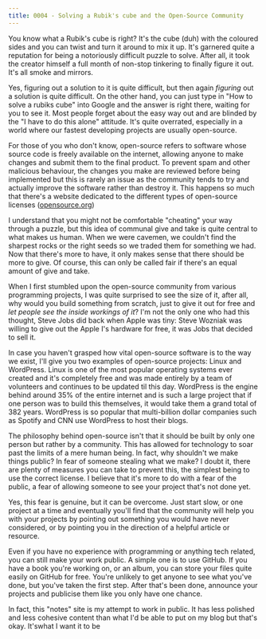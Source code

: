 ```yaml
---
title: 0004 - Solving a Rubik's cube and the Open-Source Community
---
```


You know what a Rubik's cube is right? It's the cube (duh) with the coloured sides and you can twist and turn it around to mix it up. It's garnered quite a reputation for being a notoriously difficult puzzle to solve. After all, it took the creator himself a full month of non-stop tinkering to finally figure it out. It's all smoke and mirrors.

Yes, figuring out a solution to it is quite difficult, but then again _figuring_ out a solution is quite difficult. On the other hand, you can just type in "How to solve a rubiks cube" into Google and the answer is right there, waiting for you to see it. Most people forget about the easy way out and are blinded by the "I have to do this alone" attitude. It's quite overrated, especially in a world where our fastest developing projects are usually open-source.

For those of you who don't know, open-source refers to software whose source code is freely available on the internet, allowing anyone to make changes and submit them to the final product. To prevent spam and other malicious behaviour, the changes you make are reviewed before being implemented but this is rarely an issue as the community tends to try and actually improve the software rather than destroy it.  This happens so much that there's a website dedicated to the different types of open-source licenses ([opensource.org](https://opensource.org/))

I understand that you might not be comfortable "cheating" your way through a puzzle, but this idea of communal give and take is  quite central to what makes us human. When we were cavemen, we couldn't find the sharpest rocks or the right seeds so we traded them for something we had. Now that there's more to have, it only makes sense that there should be more to give. Of course, this can only be called fair if there's an equal amount of give and take. 

When I first stumbled upon the open-source community from various programming projects, I was quite surprised to see the size of it, after all, why would you build something from scratch, just to give it out for free and _let people see the inside workings of it_? I'm not the only one who had this thought, Steve Jobs did back when Apple was tiny: Steve Wozniak was willing to give out the Apple I's hardware for free, it was Jobs that decided to sell it.

In case you haven't grasped how vital open-source software is to the way we exist, I'll give you two examples of open-source projects: Linux and WordPress. Linux is one of the most popular operating systems ever created and it's completely free and was made entirely by a team of volunteers and continues to be updated til this day. WordPress is the engine behind around 35% of the entire internet and is such a large project that if one person was to build this themselves, it would take them a grand total of 382 years. WordPress is so popular that multi-billion dollar companies such as Spotify and CNN use WordPress to host their blogs.

The philosophy behind open-source isn't that it should be built by only one person but rather by a community. This has allowed for technology to soar past the limits of a mere human being. In fact, why shouldn't we make things public? In fear of someone stealing what we make? I doubt it, there are plenty of measures you can take to prevent this, the simplest being to use the correct license. I believe that it's more to do with a fear of the public, a fear of allowing someone to see your project that's not done yet.

Yes, this fear is genuine, but it can be overcome. Just start slow, or one project at a time and eventually you'll find that the community will help you with your projects by pointing out something you would have never considered, or by pointing you in the direction of a helpful article or resource.

Even if you have no experience with programming or anything tech related, you can still make your work public. A simple one is to use GitHub. If you have a book you're working on, or an album, you can store your files quite easily on GitHub for free. You're unlikely to get anyone to see what you've done, but you've taken the first step. After that's been done, announce your projects and publicise them like you only have one chance.

In fact, this "notes" site is my attempt to work in public. It has less polished and less cohesive content than what I'd be able to put on my blog but that's okay. It'swhat I want it to be